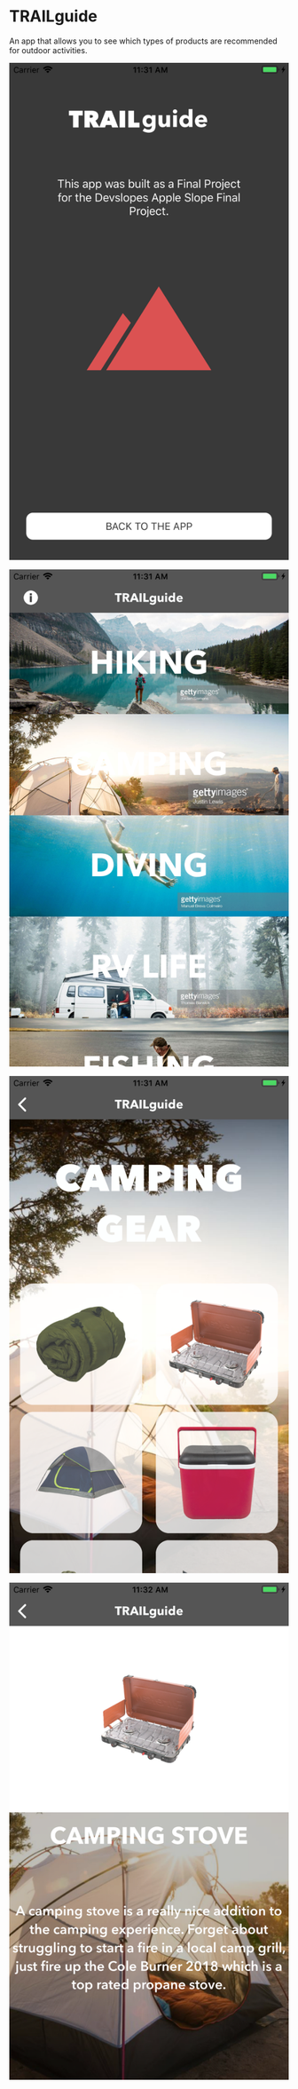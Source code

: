 # TRAILguide
An app that allows you to see which types of products are recommended for outdoor activities.

![app_info_view](/App-Screenshots/AppInfoVC.png)

![all_categories_view](/App-Screenshots/AllCategoriesVC.png)

![specific_category_view](/App-Screenshots/SpecificCategoryVC.png)

![product_detail_view](/App-Screenshots/DetailVC.png)

